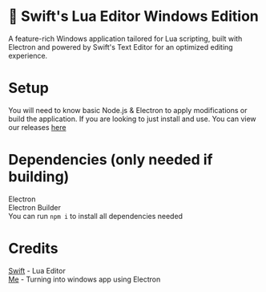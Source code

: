 # 🔨 Swift's Lua Editor Windows Edition
A feature-rich Windows application tailored for Lua scripting, built with Electron and powered by Swift's Text Editor for an optimized editing experience.

# Setup
You will need to know basic Node.js & Electron to apply modifications or build the application. If you are looking to just install and use. You can view our releases [here](https://github.com/stigstream/swifteditor-win/releases/tag/windows)

# Dependencies (only needed if building)
Electron<br>
Electron Builder<br>
You can run `npm i` to install all dependencies needed

# Credits
[Swift](https://github.com/swiftscripts0) - Lua Editor<br>
[Me](https://github.com/stigstream) - Turning into windows app using Electron